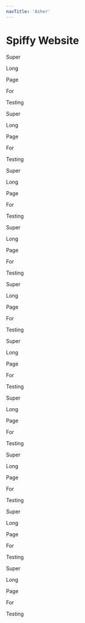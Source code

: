 ```yaml
---
navTitle: 'Asher'
---
```


# Spiffy Website

Super

Long

Page

For

Testing

Super

Long

Page

For

Testing

Super

Long

Page

For

Testing

Super

Long

Page

For

Testing

Super

Long

Page

For

Testing

Super

Long

Page

For

Testing

Super

Long

Page

For

Testing

Super

Long

Page

For

Testing

Super

Long

Page

For

Testing

Super

Long

Page

For

Testing

